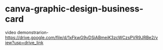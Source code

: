 # canva-graphic-design-business-card
video demonstrarion-https://drive.google.com/file/d/1xFkwG9vDSiABmeiK3zcWCzsPVR9JRBe2/view?usp=drive_link
